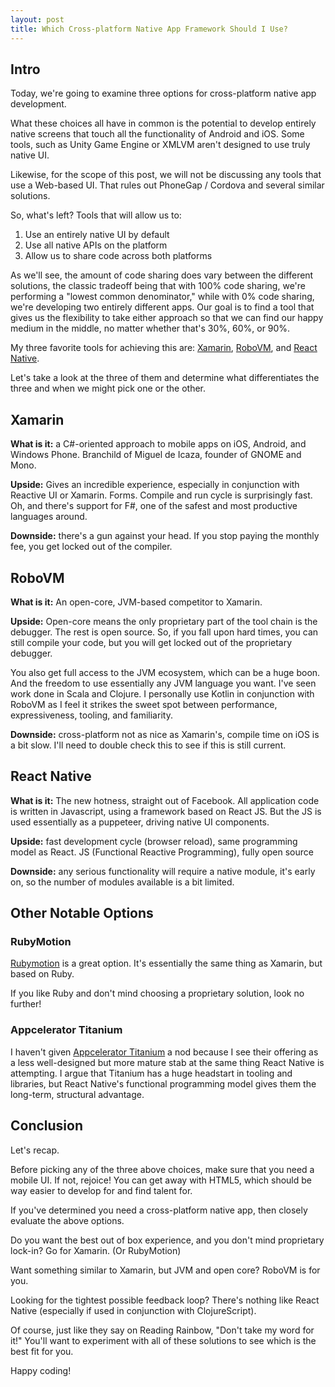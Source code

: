 ```yaml
---
layout: post
title: Which Cross-platform Native App Framework Should I Use?
---
```


## Intro 

Today, we're going to examine three options for cross-platform native app development. 

What these choices all have in common is the potential to develop entirely native screens that touch all the functionality of Android and iOS. Some tools, such as Unity Game Engine or XMLVM aren't designed to use truly native UI.

Likewise, for the scope of this post, we will not be discussing any tools that use a Web-based UI. That rules out PhoneGap / Cordova and several similar solutions. 

So, what's left? Tools that will allow us to: 

1. Use an entirely native UI by default
2. Use all native APIs on the platform
3. Allow us to share code across both platforms

As we'll see, the amount of code sharing does vary between the different solutions, the classic tradeoff being that with 100% code sharing, we're performing a "lowest common denominator," while with 0% code sharing, we're developing two entirely different apps. Our goal is to find a tool that gives us the flexibility to take either approach so that we can find our happy medium in the middle, no matter whether that's 30%, 60%, or 90%.

My three favorite tools for achieving this are: [Xamarin](http://xamarin.com/), [RoboVM](http://robovm.com/), and [React Native](https://facebook.github.io/react-native/).

Let's take a look at the three of them and determine what differentiates the three and when we might pick one or the other.

## Xamarin 

**What is it:** a C#-oriented approach to mobile apps on iOS, Android, and Windows Phone. Branchild of Miguel de Icaza, founder of GNOME and Mono. 

**Upside:** Gives an incredible experience, especially in conjunction with Reactive UI or Xamarin. Forms. Compile and run cycle is surprisingly fast. Oh, and there's support for F#, one of the safest and most productive languages around. 

**Downside:** there's a gun against your head. If you stop paying the monthly fee, you get locked out of the compiler.

## RoboVM 

**What is it:** An open-core, JVM-based competitor to Xamarin. 

**Upside:** Open-core means the only proprietary part of the tool chain is the debugger. The rest is open source. So, if you fall upon hard times, you can still compile your code, but you will get locked out of the proprietary debugger. 

You also get full access to the JVM ecosystem, which can be a huge boon. And the freedom to use essentially any JVM language you want. I've seen work done in Scala and Clojure. I personally use Kotlin in conjunction with RoboVM as I feel it strikes the sweet spot between performance, expressiveness, tooling, and familiarity. 

**Downside:** cross-platform not as nice as Xamarin's, compile time on iOS is a bit slow. I'll need to double check this to see if this is still current. 

## React Native 

**What is it:** The new hotness, straight out of Facebook. All application code is written in Javascript, using a framework based on React JS. But the JS is used essentially as a puppeteer, driving native UI components. 

**Upside:** fast development cycle (browser reload), same programming model as React. JS (Functional Reactive Programming), fully open source 

**Downside:** any serious functionality will require a native module, it's early on, so the number of modules available is a bit limited. 

## Other Notable Options 

### RubyMotion 

[Rubymotion](http://www.rubymotion.com/) is a great option. It's essentially the same thing as Xamarin, but based on Ruby. 

If you like Ruby and don't mind choosing a proprietary solution, look no further! 

### Appcelerator Titanium 

I haven't given [Appcelerator Titanium](http://www.appcelerator.com/product/) a nod because I see their offering as a less well-designed but more mature stab at the same thing React Native is attempting. I argue that Titanium has a huge headstart in tooling and libraries, but React Native's functional programming model gives them the long-term, structural advantage.

## Conclusion 

Let's recap. 

Before picking any of the three above choices, make sure that you need a mobile UI. If not, rejoice! You can get away with HTML5, which should be way easier to develop for and find talent for. 

If you've determined you need a cross-platform native app, then closely evaluate the above options. 

Do you want the best out of box experience, and you don't mind proprietary lock-in? Go for Xamarin. (Or RubyMotion)

Want something similar to Xamarin, but JVM and open core? RoboVM is for you.

Looking for the tightest possible feedback loop? There's nothing like React Native (especially if used in conjunction with ClojureScript).

Of course, just like they say on Reading Rainbow, "Don't take my word for it!" You'll want to experiment with all of these solutions to see which is the best fit for you.

Happy coding!
